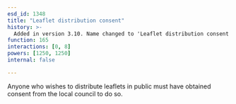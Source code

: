 ```yaml
---
esd_id: 1348
title: "Leaflet distribution consent"
history: >-
  Added in version 3.10. Name changed to 'Leaflet distribution consent' in version 4.00.
function: 165
interactions: [0, 8]
powers: [1250, 1250]
internal: false

---
```


Anyone who wishes to distribute leaflets in public must have obtained consent from the local council to do so.

